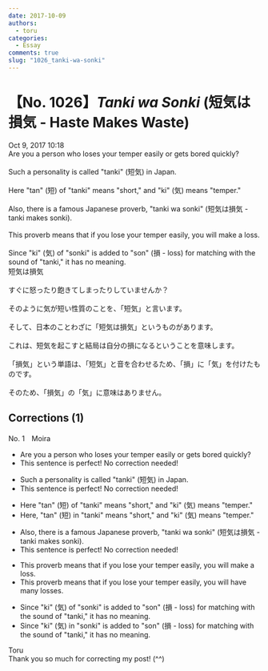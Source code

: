 ```yaml
---
date: 2017-10-09
authors:
  - toru
categories:
  - Essay
comments: true
slug: "1026_tanki-wa-sonki"
---
```


# 【No. 1026】<strong><em>Tanki wa Sonki</em></strong> (短気は損気 - Haste Makes Waste)
<div class="date">Oct 9, 2017 10:18</div>
<div id="post"><div id="body_show_ori">
Are you a person who loses your temper easily or gets bored quickly?<br/><br/>Such a personality is called "tanki" (短気) in Japan.<br/><br/>Here "tan" (短) of "tanki" means "short," and "ki" (気) means "temper."<br/><br/>Also, there is a famous Japanese proverb, "tanki wa sonki" (短気は損気 - tanki makes sonki).<br/><br/>This proverb means that if you lose your temper easily, you will make a loss.<br/><br/>Since "ki" (気) of "sonki" is added to "son" (損 - loss) for matching with the sound of "tanki," it has no meaning.
</div></div>

<!-- more -->

<div id="post_ja"><div id="body_show_mo">
短気は損気<br/><br/>すぐに怒ったり飽きてしまったりしていませんか？<br/><br/>そのように気が短い性質のことを、「短気」と言います。<br/><br/>そして、日本のことわざに「短気は損気」というものがあります。<br/><br/>これは、短気を起こすと結局は自分の損になるということを意味します。<br/><br/>「損気」という単語は、「短気」と音を合わせるため、「損」に「気」を付けたものです。<br/><br/>そのため、「損気」の「気」に意味はありません。
</div></div>

## Corrections (1)
<div id="block"><div class="first_name"> No. 1　<span class="just_name">Moira</span></div><div id="block2">
<ul class="correction_field">
<li class="incorrect">Are you a person who loses your temper easily or gets bored quickly?</li>
<li class="corrected perfect">This sentence is perfect! No correction needed!</li>
</ul>
<ul class="correction_field">
<li class="incorrect">Such a personality is called "tanki" (短気) in Japan.</li>
<li class="corrected perfect">This sentence is perfect! No correction needed!</li>
</ul>
<ul class="correction_field">
<li class="incorrect">Here "tan" (短) of "tanki" means "short," and "ki" (気) means "temper."</li>
<li class="corrected correct">
Here<span class="f_red">,</span> "tan" (短) <span class="f_blue">in</span> "tanki" means "short," and "ki" (気) means "temper."
</li>
</ul>
<ul class="correction_field">
<li class="incorrect">Also, there is a famous Japanese proverb, "tanki wa sonki" (短気は損気 - tanki makes sonki).</li>
<li class="corrected perfect">This sentence is perfect! No correction needed!</li>
</ul>
<ul class="correction_field">
<li class="incorrect">This proverb means that if you lose your temper easily, you will make a loss.</li>
<li class="corrected correct">
This proverb means that if you lose your temper easily, you will <span class="f_blue">have many losses</span>.
</li>
</ul>
<ul class="correction_field">
<li class="incorrect">Since "ki" (気) of "sonki" is added to "son" (損 - loss) for matching with the sound of "tanki," it has no meaning.</li>
<li class="corrected correct">
Since "ki" (気) <span class="f_blue">in</span> "sonki" is added to "son" (損 - loss) for matching with the sound of "tanki," it has no meaning.
</li>
</ul>
</div><div class="name"><span class="just_name">Toru</span><br>
Thank you so much for correcting my post! (^^)
</div>
</div>
